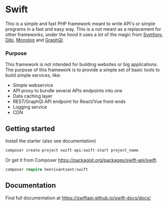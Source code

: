 # Swift

This is a simple and fast PHP framework meant to write API's or simple programs in a fast and easy way. This is a not meant as a replacement for other frameworks,
under the hood it uses a lot of the magic from [Symfony](https://symfony.com/), [Dibi](https://github.com/dg/dibi), [Monolog](https://github.com/Seldaek/monolog) and [GraphQl](https://github.com/webonyx/graphql-php/).

### Purpose
This framework is not intended for building websites or big applications. The purpose of this framework is to provide a simple set of basic tools to build simple services, like:
- Simple webservice
- API proxy to bundle several APIs endpoints into one
- Data caching layer
- REST/GraphQl API endpoint for React/Vue front-ends
- Logging service
- CDN

## Getting started
Install the starter (also see documentation)
```php
composer create-project swift-api/swift-start project_name
```

Or get it from Composer https://packagist.org/packages/swift-api/swift.
```php
composer require henrivantsant/swift
```


## Documentation
Find full documentation at https://swiftapi.github.io/swift-docs/docs/
